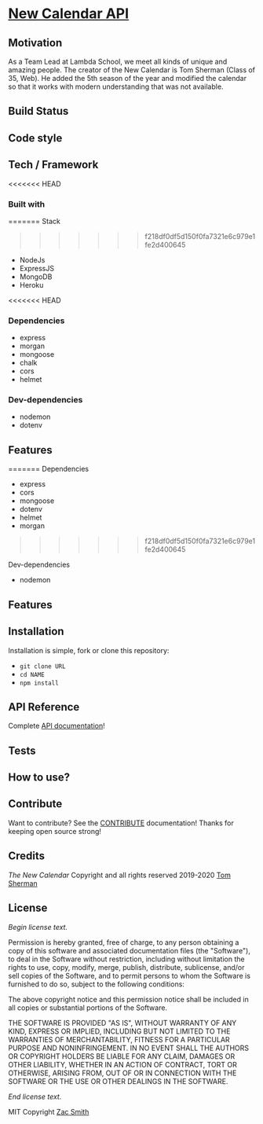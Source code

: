 # [New Calendar API](https://new-calendar-be.herokuapp.com/)

## Motivation

As a Team Lead at Lambda School, we meet all kinds of unique and amazing people. The creator of the New Calendar is Tom Sherman (Class of 35, Web). He added the 5th season of the year and modified the calendar so that it works with modern understanding that was not available. 

## Build Status

## Code style

## Tech / Framework

<<<<<<< HEAD
### Built with
=======
Stack
>>>>>>> f218df0df5d150f0fa7321e6c979e1fe2d400645

- NodeJs
- ExpressJS
- MongoDB
- Heroku

<<<<<<< HEAD
### Dependencies

- express
- morgan
- mongoose
- chalk
- cors
- helmet

### Dev-dependencies

- nodemon
- dotenv

## Features
=======
Dependencies

- express
- cors
- mongoose
- dotenv
- helmet
- morgan
>>>>>>> f218df0df5d150f0fa7321e6c979e1fe2d400645

Dev-dependencies

- nodemon

## Features

## Installation

Installation is simple, fork or clone this repository:

- `git clone URL`
- `cd NAME`
- `npm install`

## API Reference

Complete [API documentation](https://app.swaggerhub.com/apis-docs/mrzacsmith/new-calendar/0.1)!

## Tests

## How to use?

## Contribute

Want to contribute? See the [CONTRIBUTE](https://github.com/mrzacsmith/new-calendar-be/blob/master/CONTRIBUTE.md) documentation! Thanks for keeping open source strong!

## Credits

_The New Calendar_ Copyright and all rights reserved 2019-2020 [Tom Sherman]()

## License

_Begin license text._

Permission is hereby granted, free of charge, to any person obtaining a copy of this software and associated documentation files (the "Software"), to deal in the Software without restriction, including without limitation the rights to use, copy, modify, merge, publish, distribute, sublicense, and/or sell copies of the Software, and to permit persons to whom the Software is furnished to do so, subject to the following conditions:

The above copyright notice and this permission notice shall be included in all copies or substantial portions of the Software.

THE SOFTWARE IS PROVIDED "AS IS", WITHOUT WARRANTY OF ANY KIND, EXPRESS OR IMPLIED, INCLUDING BUT NOT LIMITED TO THE WARRANTIES OF MERCHANTABILITY, FITNESS FOR A PARTICULAR PURPOSE AND NONINFRINGEMENT. IN NO EVENT SHALL THE AUTHORS OR COPYRIGHT HOLDERS BE LIABLE FOR ANY CLAIM, DAMAGES OR OTHER LIABILITY, WHETHER IN AN ACTION OF CONTRACT, TORT OR OTHERWISE, ARISING FROM, OUT OF OR IN CONNECTION WITH THE SOFTWARE OR THE USE OR OTHER DEALINGS IN THE SOFTWARE.

_End license text._

MIT Copyright [Zac Smith](https://github.com/mrzacsmith)
